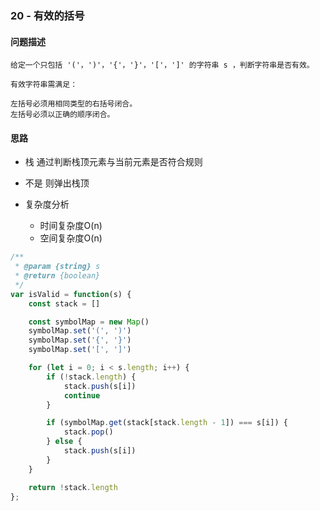 ### 20 - 有效的括号

#### 问题描述

```textile
给定一个只包括 '('，')'，'{'，'}'，'['，']' 的字符串 s ，判断字符串是否有效。

有效字符串需满足：

左括号必须用相同类型的右括号闭合。
左括号必须以正确的顺序闭合。
```

#### 思路

- 栈 通过判断栈顶元素与当前元素是否符合规则
- 不是 则弹出栈顶

- 复杂度分析
  
  - 时间复杂度O(n)
  - 空间复杂度O(n)

```js
/**
 * @param {string} s
 * @return {boolean}
 */
var isValid = function(s) {
    const stack = []

    const symbolMap = new Map()
    symbolMap.set('(', ')')
    symbolMap.set('{', '}')
    symbolMap.set('[', ']')

    for (let i = 0; i < s.length; i++) {
        if (!stack.length) {
            stack.push(s[i])
            continue
        }

        if (symbolMap.get(stack[stack.length - 1]) === s[i]) {
            stack.pop()
        } else {
            stack.push(s[i])
        }
    }

    return !stack.length
};
```
